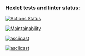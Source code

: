 ### Hexlet tests and linter status:
[![Actions Status](https://github.com/Pech3nyka/frontend-project-44/actions/workflows/hexlet-check.yml/badge.svg)](https://github.com/Pech3nyka/frontend-project-44/actions)

[![Maintainability](https://api.codeclimate.com/v1/badges/094cdd3f3ae9bb2e9ae5/maintainability)](https://codeclimate.com/github/Pech3nyka/frontend-project-44/maintainability)

[![asciicast](https://asciinema.org/a/bZHmBQqvx5Q9fAepcLhBVbYef)](https://asciinema.org/a/bZHmBQqvx5Q9fAepcLhBVbYef)

[![asciicast](https://asciinema.org/a/Gpc7SQgidaPplKGuhWonSLgi7)](https://asciinema.org/a/Gpc7SQgidaPplKGuhWonSLgi7)
